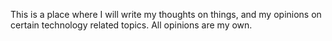 This is a place where I will write my thoughts on things, and my opinions on certain technology related topics. All opinions are my own.
